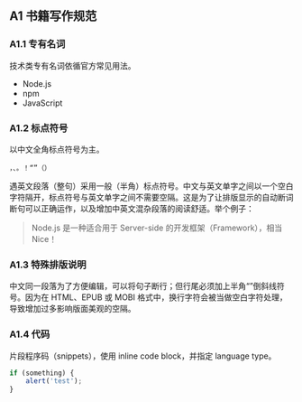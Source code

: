 ## A1 书籍写作规范

### A1.1 专有名词

技术类专有名词依循官方常见用法。

-   Node.js
-   npm
-   JavaScript

### A1.2 标点符号

以中文全角标点符号为主。

    ，、。！“”（）

遇英文段落（整句）采用一般（半角）标点符号。中文与英文单字之间以一个空白字符隔开，标点符号与英文单字之间不需要空隔。这是为了让排版显示的自动断词断句可以正确运作，以及增加中英文混杂段落的阅读舒适。举个例子：

>   Node.js 是一种适合用于 Server-side 的开发框架（Framework），相当
    Nice！

### A1.3 特殊排版说明

中文同一段落为了方便编辑，可以将句子断行；但行尾必须加上半角“”倒斜线符号。因为在 HTML、EPUB 或 MOBI 格式中，换行字符会被当做空白字符处理，导致增加过多影响版面美观的空隔。

### A1.4 代码

片段程序码（snippets），使用 inline code block，并指定 language type。

```javascript
if (something) {
    alert('test');
}
```
